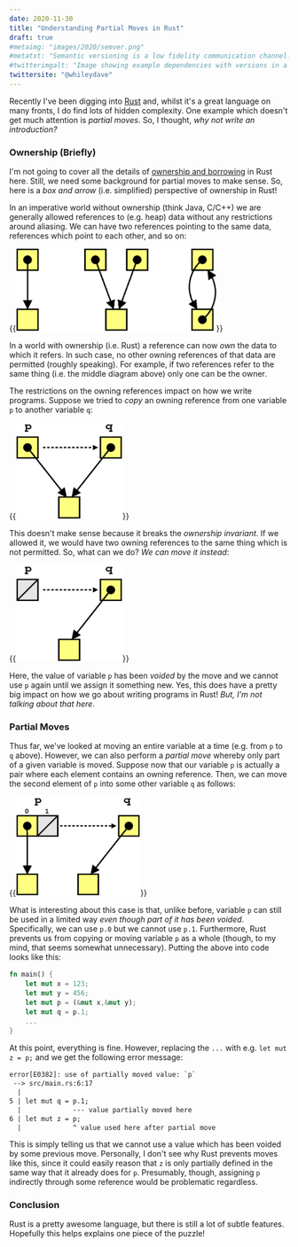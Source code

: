 ```yaml
---
date: 2020-11-30
title: "Understanding Partial Moves in Rust"
draft: true
#metaimg: "images/2020/semver.png"
#metatxt: "Semantic versioning is a low fidelity communication channel.  However, tooling could be used to improve this situation, such as through static analysis"
#twitterimgalt: "Image showing example dependencies with versions in a build file."
twittersite: "@whileydave"
---
```


Recently I've been digging into [Rust](https://www.rust-lang.org/) and, whilst it's a great language on many fronts, I do find lots of hidden complexity.  One example which doesn't get much attention is _partial moves_.  So, I thought, _why not write an introduction?_

### Ownership (Briefly)

I'm not going to cover all the details of [ownership and borrowing](https://doc.rust-lang.org/book/ch04-00-understanding-ownership.html) in Rust here.  Still, we need some background for partial moves to make sense. So, here is a _box and arrow_ (i.e. simplified) perspective of ownership in Rust!

In an imperative world without ownership (think Java, C/C++) we are generally allowed references to (e.g. heap) data without any restrictions around aliasing.  We can have two references pointing to the same data, references which point to each other, and so on:

{{<img class="text-center" src="/images/2020/PartialMoves_Aliasing.png" height="150px" alt="Illustrating different examples of aliasing between references.">}}

In a world with ownership (i.e. Rust) a reference can now _own_ the data to which it refers.  In such case, no other owning references of that data are permitted (roughly speaking).  For example, if two references refer to the same thing (i.e. the middle diagram above) only one can be the owner.

The restrictions on the owning references impact on how we write programs.  Suppose we tried to _copy_ an owning reference from one variable `p` to another variable `q`:

{{<img class="text-center" src="/images/2020/PartialMoves_OwnerCopy.png" height="175px" alt="Illustrating owning reference being copied to another variable.">}}

This doesn't make sense because it breaks the _ownership invariant_.  If we allowed it, we would have two owning references to the same thing which is not permitted.  So, what can we do?  _We can move it instead_:

{{<img class="text-center" src="/images/2020/PartialMoves_OwnerMove.png" height="175px" alt="Illustrating owning reference being moved to another variable.">}}

Here, the value of variable `p` has been _voided_ by the move and we cannot use `p` again until we assign it something new.  Yes, this does have a pretty big impact on how we go about writing programs in Rust!  _But, I'm not talking about that here._

### Partial Moves

Thus far, we've looked at moving an entire variable at a time (e.g. from `p` to `q` above).  However, we can also perform a *partial move* whereby only part of a given variable is moved.  Suppose now that our variable `p` is actually a pair where each element contains an owning reference.  Then, we can move the second element of `p` into some other variable `q` as follows:

{{<img class="text-center" src="/images/2020/PartialMoves_PartialMove.png" height="180px" alt="Illustrating owning reference in struct being moved to another variable.">}}

What is interesting about this case is that, unlike before, variable `p` can still be used in a limited way *even though part of it has been voided*.  Specifically, we can use `p.0` but we cannot use `p.1`.  Furthermore, Rust prevents us from copying or moving variable `p` as a whole (though, to my mind, that seems somewhat unnecessary).  Putting the above into code looks like this:

```rust
fn main() { 
    let mut x = 123;
    let mut y = 456;
    let mut p = (&mut x,&mut y);
    let mut q = p.1;
    ...
}
```

At this point, everything is fine.  However, replacing the `...` with
e.g. `let mut z = p;` and we get the following error message:

```
error[E0382]: use of partially moved value: `p`
 --> src/main.rs:6:17
  |
5 | let mut q = p.1;
  |             --- value partially moved here
6 | let mut z = p;
  |             ^ value used here after partial move
```

This is simply telling us that we cannot use a value which has been
voided by some previous move.  Personally, I don't see why Rust
prevents moves like this, since it could easily reason that `z` is
only partially defined in the same way that it already does for `p`.
Presumably, though, assigning `p` indirectly through some reference
would be problematic regardless.

### Conclusion

Rust is a pretty awesome language, but there is still a lot of subtle
features.  Hopefully this helps explains one piece of the puzzle!
